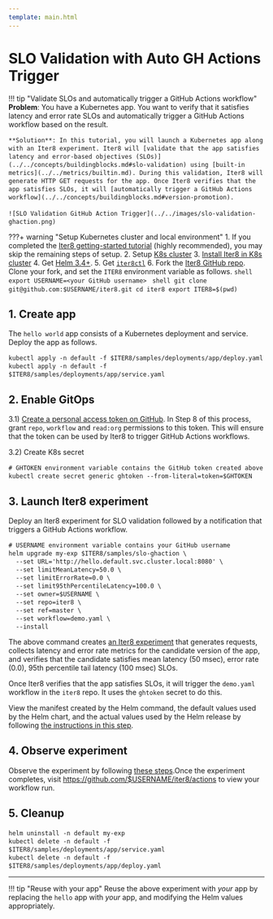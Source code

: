 ```yaml
---
template: main.html
---
```


# SLO Validation with Auto GH Actions Trigger
!!! tip "Validate SLOs and automatically trigger a GitHub Actions workflow"
    **Problem**: You have a Kubernetes app. You want to verify that it satisfies latency and error rate SLOs and automatically trigger a GitHub Actions workflow based on the result.

    **Solution**: In this tutorial, you will launch a Kubernetes app along with an Iter8 experiment. Iter8 will [validate that the app satisfies latency and error-based objectives (SLOs)](../../concepts/buildingblocks.md#slo-validation) using [built-in metrics](../../metrics/builtin.md). During this validation, Iter8 will generate HTTP GET requests for the app. Once Iter8 verifies that the app satisfies SLOs, it will [automatically trigger a GitHub Actions workflow](../../concepts/buildingblocks.md#version-promotion).

    ![SLO Validation GitHub Action Trigger](../../images/slo-validation-ghaction.png)

???+ warning "Setup Kubernetes cluster and local environment"
    1. If you completed the [Iter8 getting-started tutorial](../../getting-started/first-experiment.md) (highly recommended), you may skip the remaining steps of setup.
    2. Setup [K8s cluster](../../getting-started/setup-for-tutorials.md#local-kubernetes-cluster)
    3. [Install Iter8 in K8s cluster](../../getting-started/install.md)
    4. Get [Helm 3.4+](https://helm.sh/docs/intro/install/).
    5. Get [`iter8ctl`](../../getting-started/install.md#install-iter8ctl)
    6. Fork the [Iter8 GitHub repo](https://github.com/iter8-tools/iter8). Clone your fork, and set the `ITER8` environment variable as follows.
    ```shell
    export USERNAME=<your GitHub username>
    ```
    ```shell
    git clone git@github.com:$USERNAME/iter8.git
    cd iter8
    export ITER8=$(pwd)
    ```

## 1. Create app
The `hello world` app consists of a Kubernetes deployment and service. Deploy the app as follows.

```shell
kubectl apply -n default -f $ITER8/samples/deployments/app/deploy.yaml
kubectl apply -n default -f $ITER8/samples/deployments/app/service.yaml
```

## 2. Enable GitOps
3.1) [Create a personal access token on GitHub](https://docs.github.com/en/github/authenticating-to-github/keeping-your-account-and-data-secure/creating-a-personal-access-token). In Step 8 of this process, grant `repo`, `workflow` and `read:org` permissions to this token. This will ensure that the token can be used by Iter8 to trigger GitHub Actions workflows.

3.2) Create K8s secret
```shell
# GHTOKEN environment variable contains the GitHub token created above
kubectl create secret generic ghtoken --from-literal=token=$GHTOKEN
```

## 3. Launch Iter8 experiment
Deploy an Iter8 experiment for SLO validation followed by a notification that triggers a GitHub Actions workflow.
```shell
# USERNAME environment variable contains your GitHub username
helm upgrade my-exp $ITER8/samples/slo-ghaction \
  --set URL='http://hello.default.svc.cluster.local:8080' \
  --set limitMeanLatency=50.0 \
  --set limitErrorRate=0.0 \
  --set limit95thPercentileLatency=100.0 \
  --set owner=$USERNAME \
  --set repo=iter8 \
  --set ref=master \
  --set workflow=demo.yaml \
  --install
```

The above command creates [an Iter8 experiment](../../concepts/whatisiter8.md#what-is-an-iter8-experiment) that generates requests, collects latency and error rate metrics for the candidate version of the app, and verifies that the candidate satisfies mean latency (50 msec), error rate (0.0), 95th percentile tail latency (100 msec) SLOs. 

Once Iter8 verifies that the app satisfies SLOs, it will trigger the `demo.yaml` workflow in the `iter8` repo. It uses the `ghtoken` secret to do this.

View the manifest created by the Helm command, the default values used by the Helm chart, and the actual values used by the Helm release by following [the instructions in this step](../../getting-started/first-experiment.md#2a-view-manifest-and-values).

## 4. Observe experiment
Observe the experiment by following [these steps](../../getting-started/first-experiment.md#3-observe-experiment).Once the experiment completes, visit https://github.com/$USERNAME/iter8/actions to view your workflow run.

## 5. Cleanup
```shell
helm uninstall -n default my-exp
kubectl delete -n default -f $ITER8/samples/deployments/app/service.yaml
kubectl delete -n default -f $ITER8/samples/deployments/app/deploy.yaml
```

***

!!! tip "Reuse with your app"
    Reuse the above experiment with *your* app by replacing the `hello` app with *your* app, and modifying the Helm values appropriately.
